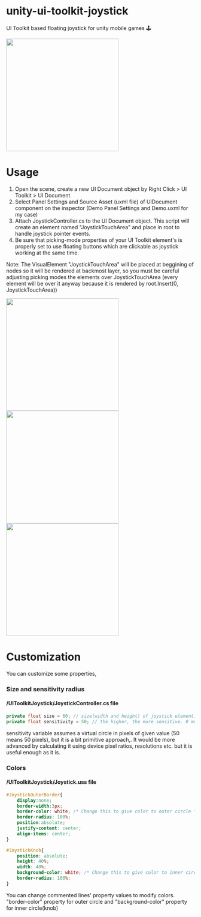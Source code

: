 # unity-ui-toolkit-joystick
UI Toolkit based floating joystick for unity mobile games 🕹️ 

<img src="https://raw.githubusercontent.com/enessayaci/unity-ui-toolkit-joystick/main/Assets/Public/presentation.gif" width="300">

# Usage

<ol>
    <li>Open the scene, create a new UI Document object by Right Click > UI Toolkit > UI Document </li>
    <li>Select Panel Settings and Source Asset (uxml file) of UIDocument component on the inspector (Demo Panel Settings and Demo.uxml for my case)</li>
    <li>Attach JoystickController.cs to the UI Document object. This script will create an element named "JoystickTouchArea" and place in root to handle joystick pointer events.</li>
    <li>Be sure that picking-mode properties of your UI Toolkit element's is properly set to use floating buttons which are clickable as joystick working at the same time.</li>
    
</ol>

 Note: The VisualElement "JoystickTouchArea" will be placed at beggining of nodes so it will be rendered at backmost layer, so you must be careful adjusting picking modes the elements over JoystickTouchArea (every element will be over it anyway because it is rendered by root.Insert(0, JoystickTouchArea))
    
<img src="https://raw.githubusercontent.com/enessayaci/unity-ui-toolkit-joystick/main/Assets/Public/everything.png" width="300"> <img src="https://raw.githubusercontent.com/enessayaci/unity-ui-toolkit-joystick/main/Assets/Public/body.png" width="300"> <img src="https://raw.githubusercontent.com/enessayaci/unity-ui-toolkit-joystick/main/Assets/Public/floating_button.png" width="300">

# Customization
You can customize some properties,

### Size and sensitivity radius

#### /UIToolkitJoystick/JoystickController.cs file
```C#
private float size = 60; // size(width and height) of joystick element, modify it if you want
private float sensitivity = 50; // the higher, the more sensitive. 0 means sudden switches between directions(no sensitivity)
```

sensitivity variable assumes a virtual circle in pixels of given value (50 means 50 pixels), but it is a bit primitive approach,. It would be more advanced by calculating it using device pixel ratios, resolutions etc. but it is useful enough as it is.

### Colors

#### /UIToolkitJoystick/Joystick.uss file
```css
#JoystickOuterBorder{
    display:none;
    border-width:3px;
    border-color: white; /* Change this to give color to outer circle */
    border-radius: 100%;
    position:absolute;
    justify-content: center;
    align-items: center;
}

#JoystickKnob{
    position: absolute;
    height: 40%;
    width: 40%;
    background-color: white; /* Change this to give color to inner circle (knob) */
    border-radius: 100%;
}
```

You can change commented lines' property values to modify colors. "border-color" property for outer circle and "background-color" property for inner circle(knob)
